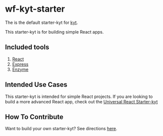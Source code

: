 # wf-kyt-starter

The is the default starter-kyt for [kyt](https://github.com/nytm/wf-kyt).

This starter-kyt is for building simple React apps.

## Included tools

1. [React](https://facebook.github.io/react/docs/getting-started.html)
2. [Express](https://expressjs.com/)
3. [Enzyme](https://github.com/airbnb/enzyme)


## Intended Use Cases

This starter-kyt is intended for simple React projects.
If you are looking to build a more advanced React app,
check out the [Universal React Starter-kyt](https://github.com/nytimes/kyt-starter-universal)


## How To Contribute
Want to build your own starter-kyt?
See directions [here](https://github.com/nytm/wf-kyt).
